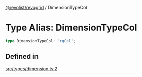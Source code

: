 [@revolist/revogrid](README.md) / DimensionTypeCol

# Type Alias: DimensionTypeCol

```ts
type DimensionTypeCol: "rgCol";
```

## Defined in

[src/types/dimension.ts:2](https://github.com/revolist/revogrid/blob/f56bf50e3d2048c8d7f3081240be2216cdbe01d4/src/types/dimension.ts#L2)
